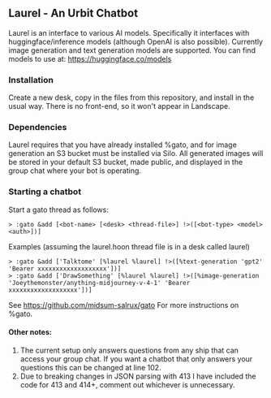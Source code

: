 ## Laurel - An Urbit Chatbot

Laurel is an interface to various AI models.  Specifically it
interfaces with huggingface/inference models (although OpenAI 
is also possible).  Currently image generation and text generation
models are supported.  You can find models to use at:
https://huggingface.co/models


### Installation

Create a new desk, copy in the files from this repository, and
install in the usual way.  There is no front-end, so it won't 
appear in Landscape.


### Dependencies

Laurel requires that you have already installed %gato, and for
image generation an S3 bucket must be installed via Silo.  All generated images will be stored in your default S3 bucket, made
public, and displayed in the group chat where your bot is operating. 


### Starting a chatbot

Start a gato thread as follows:
```
> :gato &add [<bot-name> [<desk> <thread-file>] !>([<bot-type> <model> <auth>])]
```

Examples (assuming the laurel.hoon thread file is in a desk called laurel)
```
> :gato &add ['Talktome' [%laurel %laurel] !>([%text-generation 'gpt2' 'Bearer xxxxxxxxxxxxxxxxxxx'])]
> :gato &add ['DrawSomething' [%laurel %laurel] !>([%image-generation 'Joeythemonster/anything-midjourney-v-4-1' 'Bearer xxxxxxxxxxxxxxxxxxx'])]
```

See https://github.com/midsum-salrux/gato For more instructions on %gato.


####  Other notes: 
1. The current setup only answers questions from any ship that can access your group chat.
If you want a chatbot that only answers your questions this can be changed at line 102.
2. Due to breaking changes in JSON parsing with 413 I have included the code for 413 and 414+,
comment out whichever is unnecessary.
